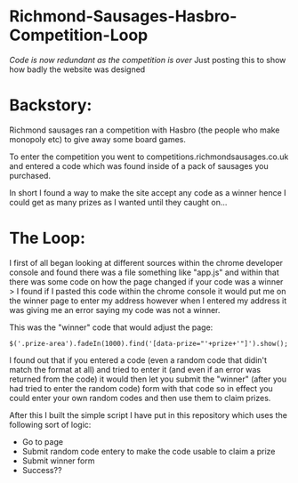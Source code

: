 # Richmond-Sausages-Hasbro-Competition-Loop
*Code is now redundant as the competition is over* Just posting this to show how badly the website was designed

# Backstory:
Richmond sausages ran a competition with Hasbro (the people who make monopoly etc) to give away some board games.

To enter the competition you went to competitions.richmondsausages.co.uk and entered a code which was found inside of a pack of sausages you purchased.

In short I found a way to make the site accept any code as a winner hence I could get as many prizes as I wanted until they caught on...

# The Loop:
I first of all began looking at different sources within the chrome developer console and found there was a file something like "app.js" and within that there was some code on how the page changed if your code was a winner > I found if I pasted this code within the chrome console it would put me on the winner page to enter my address however when I entered my address it was giving me an error saying my code was not a winner.

This was the "winner" code that would adjust the page:
```
$('.prize-area').fadeIn(1000).find('[data-prize="'+prize+'"]').show();
```
I found out that if you entered a code (even a random code that didin't match the format at all) and tried to enter it (and even if an error was returned from the code) it would then let you submit the "winner" (after you had tried to enter the random code) form with that code so in effect you could enter your own random codes and then use them to claim prizes.

After this I built the simple script I have put in this repository which uses the following sort of logic:
* Go to page
* Submit random code entery to make the code usable to claim a prize
* Submit winner form
* Success??
